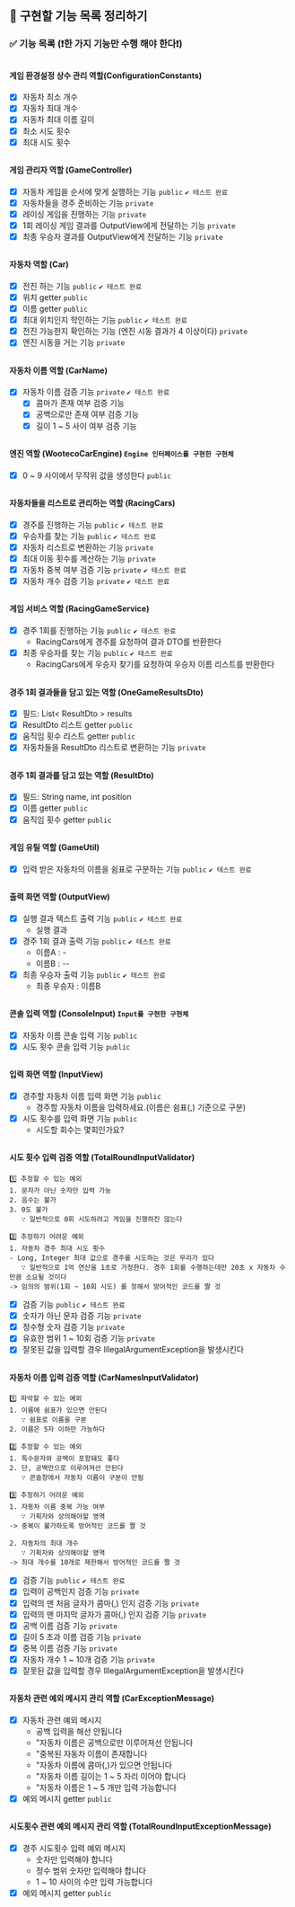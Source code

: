 ## 🎯️ 구현할 기능 목록 정리하기

### ✅ 기능 목록 (❗한 가지 기능만 수행 해야 한다❗)

##

#### 게임 환경설정 상수 관리 역할(ConfigurationConstants)

- [x] 자동차 최소 개수
- [x] 자동차 최대 개수
- [x] 자동차 최대 이름 길이
- [x] 최소 시도 횟수
- [x] 최대 시도 횟수

##

#### 게임 관리자 역할 (GameController)

- [x] 자동차 게임을 순서에 맞게 실행하는 기능 `public` `✔ 테스트 완료`
- [x] 자동차들을 경주 준비하는 기능 `private`
- [x] 레이싱 게임을 진행하는 기능 `private`
- [x] 1회 레이싱 게임 결과를 OutputView에게 전달하는 기능 `private`
- [x] 최종 우승자 결과를 OutputView에게 전달하는 기능 `private`

##

#### 자동차 역할 (Car)

- [x] 전진 하는 기능 `public` `✔ 테스트 완료`
- [x] 위치 getter `public`
- [x] 이름 getter `public`
- [x] 최대 위치인지 학인하는 기능 `public` `✔ 테스트 완료`
- [x] 전진 가능한지 확인하는 기능 (엔진 시동 결과가 4 이상이다) `private`
- [x] 엔진 시동을 거는 기능 `private`

##

#### 자동차 이름 역할 (CarName)

- [x] 자동차 이름 검증 기능 `private` `✔ 테스트 완료`
    - [x] 콤마가 존재 여부 검증 기능
    - [x] 공백으로만 존재 여부 검증 기능
    - [x] 길이 1 ~ 5 사이 여부 검증 기능

##

#### 엔진 역할 (WootecoCarEngine) `Engine 인터페이스를 구현한 구현체`

- [x] 0 ~ 9 사이에서 무작위 값을 생성한다 `public`

##

#### 자동차들을 리스트로 관리하는 역할 (RacingCars)

- [x] 경주를 진행하는 기능 `public` `✔ 테스트 완료`
- [x] 우승자를 찾는 기능 `public` `✔ 테스트 완료`
- [x] 자동차 리스트로 변환하는 기능 `private`
- [x] 최대 이동 횟수를 계산하는 기능 `private`
- [x] 자동차 중복 여부 검증 기능 `private` `✔ 테스트 완료`
- [x] 자동차 개수 검증 기능 `private` `✔ 테스트 완료`

##

#### 게임 서비스 역할 (RacingGameService)

- [x] 경주 1회를 진행하는 기능 `public` `✔ 테스트 완료`
    - RacingCars에게 경주를 요청하여 결과 DTO를 반환한다
- [x] 최종 우승자를 찾는 기능 `public` `✔ 테스트 완료`
    - RacingCars에게 우승자 찾기를 요청하여 우승자 이름 리스트를 반환한다

##

#### 경주 1회 결과들을 담고 있는 역할 (OneGameResultsDto)

- [x] 필드: List< ResultDto > results
- [x] ResultDto 리스트 getter `public`
- [x] 움직임 횟수 리스트 getter `public`
- [x] 자동차들을 ResultDto 리스트로 변환하는 기능 `private`

##

#### 경주 1회 결과를 담고 있는 역할 (ResultDto)

- [x] 필드: String name, int position
- [x] 이름 getter `public`
- [x] 움직임 횟수 getter `public`

##

#### 게임 유틸 역할 (GameUtil)

- [x] 입력 받은 자동차의 이름을 쉼표로 구분하는 기능 `public` `✔ 테스트 완료`

##

#### 출력 화면 역할 (OutputView)

- [x] 실행 결과 텍스트 출력 기능 `public` `✔ 테스트 완료`
    - 실행 결과
- [x] 경주 1회 결과 출력 기능 `public` `✔ 테스트 완료`
    - 이름A : -
    - 이름B : --
- [x] 최종 우승자 출력 기능 `public` `✔ 테스트 완료`
    - 최종 우승자 : 이름B

##

#### 콘솔 입력 역할 (ConsoleInput) `Input를 구현한 구현체`

- [x] 자동차 이름 콘솔 입력 기능 `public`
- [x] 시도 횟수 콘솔 입력 기능 `public`

##

#### 입력 화면 역할 (InputView)

- [x] 경주할 자동차 이름 입력 화면 기능 `public`
    - 경주할 자동차 이름을 입력하세요.(이름은 쉼표(,) 기준으로 구분)
- [x] 시도 횟수를 입력 화면 기능 `public`
    - 시도할 회수는 몇회인가요?

##

#### 시도 횟수 입력 검증 역할 (TotalRoundInputValidator)

```
1️⃣ 추정할 수 있는 예외
1. 문자가 아닌 숫자만 입력 가능
2. 음수는 불가
3. 0도 불가
   ∵ 일반적으로 0회 시도하려고 게임을 진행하진 않는다

2️⃣ 추정하기 어려운 예외
1. 자동차 경주 최대 시도 횟수
- Long, Integer 최대 값으로 경주를 시도하는 것은 무리가 있다
   ∵ 일반적으로 1억 연산을 1초로 가정한다. 경주 1회를 수행하는데만 20초 x 자동차 수 만큼 소요될 것이다
-> 임의의 범위(1회 ~ 10회 시도) 를 정해서 방어적인 코드를 짤 것
```

- [x] 검증 기능 `public` `✔ 테스트 완료`
- [x] 숫자가 아닌 문자 검증 기능 `private`
- [x] 정수형 숫자 검증 기능 `private`
- [x] 유효한 범위 1 ~ 10회 검증 기능 `private`
- [x] 잘못된 값을 입력할 경우 IllegalArgumentException을 발생시킨다

##

#### 자동차 이름 입력 검증 역할 (CarNamesInputValidator)

```
1️⃣ 파악할 수 있는 예외
1. 이름에 쉼표가 있으면 안된다
   ∵ 쉼표로 이름을 구분
2. 이름은 5자 이하만 가능하다

2️⃣ 추정할 수 있는 예외
1. 특수문자와 공백이 포함돼도 좋다
2. 단, 공백만으로 이루어져선 안된다
   ∵ 콘솔창에서 자동차 이름이 구분이 안됨

3️⃣ 추정하기 어려운 예외
1. 자동차 이름 중복 가능 여부
   ∵ 기획자와 상의해야할 영역
-> 중복이 불가하도록 방어적인 코드를 짤 것

2. 자동차의 최대 개수
   ∵ 기획자와 상의해야할 영역
-> 최대 개수를 10개로 제한해서 방어적인 코드를 짤 것
```

- [x] 검증 기능 `public` `✔ 테스트 완료`
- [x] 입력이 공백인지 검증 기능 `private`
- [x] 입력의 맨 처음 글자가 콤마(,) 인지 검증 기능 `private`
- [x] 입력의 맨 마지막 글자가 콤마(,) 인지 검증 기능 `private`
- [x] 공백 이름 검증 기능 `private`
- [x] 길이 5 초과 이름 검증 기능 `private`
- [x] 중복 이름 검증 기능 `private`
- [x] 자동차 개수 1 ~ 10개 검증 기능 `private`
- [x] 잘못된 값을 입력할 경우 IllegalArgumentException을 발생시킨다

##

#### 자동차 관련 예외 메시지 관리 역할 (CarExceptionMessage)

- [x] 자동차 관련 예외 메시지
    - 공백 입력을 해선 안됩니다
    - "자동차 이름은 공백으로만 이루어져선 안됩니다
    - "중복된 자동차 이름이 존재합니다
    - "자동차 이름에 콤마(,)가 있으면 안됩니다
    - "자동차 이름 길이는 1 ~ 5 자리 이어야 합니다
    - "자동차 이름은 1 ~ 5 개만 입력 가능합니다
- [x] 예외 메시지 getter `public`

##

#### 시도횟수 관련 예외 메시지 관리 역할 (TotalRoundInputExceptionMessage)

- [x] 경주 시도횟수 입력 예외 메시지
    - 숫자만 입력해야 합니다
    - 정수 범위 숫자만 입력해야 합니다
    - 1 ~ 10 사이의 수만 입력 가능합니다
- [x] 예외 메시지 getter `public`